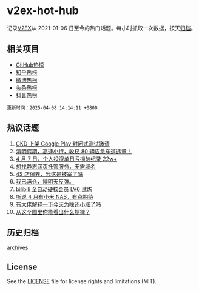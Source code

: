 # v2ex-hot-hub

 记录[V2EX](https://www.v2ex.com/)从 2021-01-06 日至今的热门话题。每小时抓取一次数据，按天[归档](archives)。
 
 ## 相关项目

- [GitHub热榜](https://github.com/snaildev/github-hot-hub)
- [知乎热榜](https://github.com/snaildev/zhihu-hot-hub)
- [微博热榜](https://github.com/snaildev/weibo-hot-hub)
- [头条热榜](https://github.com/snaildev/toutiao-hot-hub)
- [抖音热榜](https://github.com/snaildev/douyin-hot-hub)


 `更新时间：2025-04-08 14:14:11 +0800`

## 热议话题

1. [GKD 上架 Google Play 封闭式测试邀请](https://www.v2ex.com/t/1123733)
1. [清明假期，高速小行，收获 80 辆应急车道违章！](https://www.v2ex.com/t/1123821)
1. [4 月 7 日，个人投资单日亏损破纪录 22w+](https://www.v2ex.com/t/1123764)
1. [想找静态网页托管服务，无需域名](https://www.v2ex.com/t/1123748)
1. [4S 店保养，我这是被宰了吗](https://www.v2ex.com/t/1123765)
1. [我已满仓，博明天反弹。](https://www.v2ex.com/t/1123753)
1. [bilibili 全自动硬核会员 LV6 试炼](https://www.v2ex.com/t/1123737)
1. [听说 4 月有小米 NAS，有点期待](https://www.v2ex.com/t/1123853)
1. [有大佬解释一下今天为啥还小涨了吗](https://www.v2ex.com/t/1123867)
1. [从这个图里你能看出什么规律？](https://www.v2ex.com/t/1123869)

## 历史归档

[archives](archives)

## License

See the [LICENSE](LICENSE) file for license rights and limitations (MIT).
